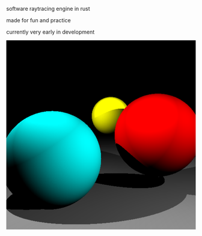 software raytracing engine in rust

made for fun and practice


currently very early in development

![spheres, shading, shadows and multiple light sources](demo.png "demo image")
